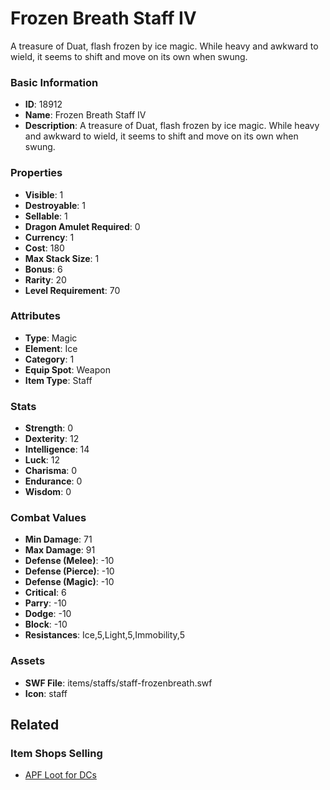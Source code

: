 #  Frozen Breath Staff IV

A treasure of Duat, flash frozen by ice magic. While heavy and awkward to wield, it seems to shift and move on its own when swung.

### Basic Information

- **ID**: 18912
- **Name**:  Frozen Breath Staff IV
- **Description**: A treasure of Duat, flash frozen by ice magic. While heavy and awkward to wield, it seems to shift and move on its own when swung.

### Properties

- **Visible**: 1
- **Destroyable**: 1
- **Sellable**: 1
- **Dragon Amulet Required**: 0
- **Currency**: 1
- **Cost**: 180
- **Max Stack Size**: 1
- **Bonus**: 6
- **Rarity**: 20
- **Level Requirement**: 70

### Attributes

- **Type**: Magic
- **Element**: Ice
- **Category**: 1
- **Equip Spot**: Weapon
- **Item Type**: Staff

### Stats

- **Strength**: 0
- **Dexterity**: 12
- **Intelligence**: 14
- **Luck**: 12
- **Charisma**: 0
- **Endurance**: 0
- **Wisdom**: 0

### Combat Values

- **Min Damage**: 71
- **Max Damage**: 91
- **Defense (Melee)**: -10
- **Defense (Pierce)**: -10
- **Defense (Magic)**: -10
- **Critical**: 6
- **Parry**: -10
- **Dodge**: -10
- **Block**: -10
- **Resistances**: Ice,5,Light,5,Immobility,5

### Assets

- **SWF File**: items/staffs/staff-frozenbreath.swf
- **Icon**: staff

## Related

### Item Shops Selling

- [APF Loot for DCs](../item-shops/630-apf-loot-for-dcs.md)

